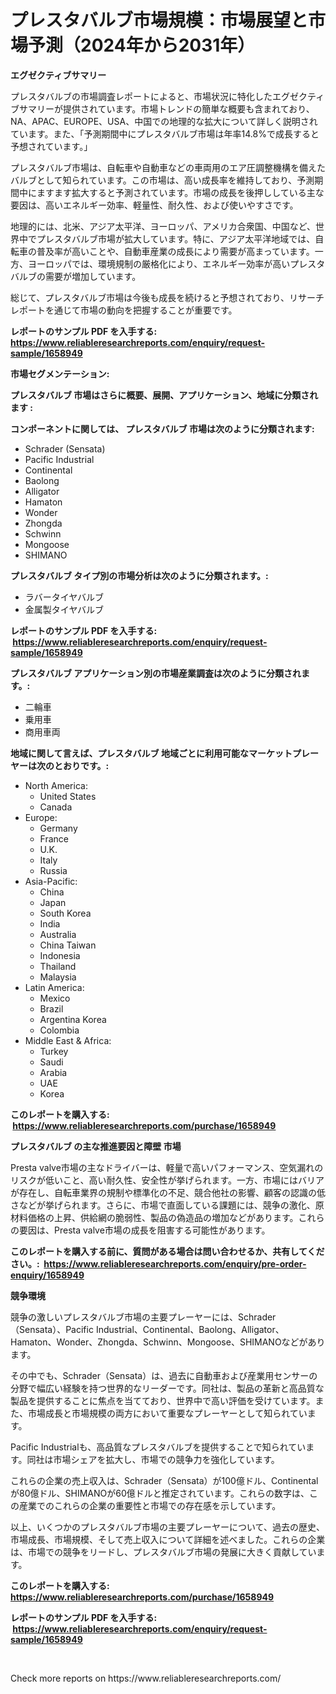 <p><h1>プレスタバルブ市場規模：市場展望と市場予測（2024年から2031年）</h1></p><p><strong>エグゼクティブサマリー</strong></p>
<p><p>プレスタバルブの市場調査レポートによると、市場状況に特化したエグゼクティブサマリーが提供されています。市場トレンドの簡単な概要も含まれており、NA、APAC、EUROPE、USA、中国での地理的な拡大について詳しく説明されています。また、「予測期間中にプレスタバルブ市場は年率14.8%で成長すると予想されています。」</p><p>プレスタバルブ市場は、自転車や自動車などの車両用のエア圧調整機構を備えたバルブとして知られています。この市場は、高い成長率を維持しており、予測期間中にますます拡大すると予測されています。市場の成長を後押ししている主な要因は、高いエネルギー効率、軽量性、耐久性、および使いやすさです。</p><p>地理的には、北米、アジア太平洋、ヨーロッパ、アメリカ合衆国、中国など、世界中でプレスタバルブ市場が拡大しています。特に、アジア太平洋地域では、自転車の普及率が高いことや、自動車産業の成長により需要が高まっています。一方、ヨーロッパでは、環境規制の厳格化により、エネルギー効率が高いプレスタバルブの需要が増加しています。</p><p>総じて、プレスタバルブ市場は今後も成長を続けると予想されており、リサーチレポートを通じて市場の動向を把握することが重要です。</p></p>
<p><strong>レポートのサンプル PDF を入手する: <a href="https://www.reliableresearchreports.com/enquiry/request-sample/1658949">https://www.reliableresearchreports.com/enquiry/request-sample/1658949</a></strong></p>
<p><strong>市場セグメンテーション:</strong></p>
<p><strong> プレスタバルブ 市場はさらに概要、展開、アプリケーション、地域に分類されます :</strong></p>
<p><strong>コンポーネントに関しては、 プレスタバルブ 市場は次のように分類されます: &nbsp;</strong></p>
<p><ul><li>Schrader (Sensata)</li><li>Pacific Industrial</li><li>Continental</li><li>Baolong</li><li>Alligator</li><li>Hamaton</li><li>Wonder</li><li>Zhongda</li><li>Schwinn</li><li>Mongoose</li><li>SHIMANO</li></ul></p>
<p><strong> プレスタバルブ タイプ別の市場分析は次のように分類されます。:</strong></p>
<p><ul><li>ラバータイヤバルブ</li><li>金属製タイヤバルブ</li></ul></p>
<p><strong>レポートのサンプル PDF を入手する: &nbsp;<a href="https://www.reliableresearchreports.com/enquiry/request-sample/1658949">https://www.reliableresearchreports.com/enquiry/request-sample/1658949</a></strong></p>
<p><strong> プレスタバルブ アプリケーション別の市場産業調査は次のように分類されます。:</strong></p>
<p><ul><li>二輪車</li><li>乗用車</li><li>商用車両</li></ul></p>
<p><strong>地域に関して言えば、プレスタバルブ 地域ごとに利用可能なマーケットプレーヤーは次のとおりです。:</strong></p>
<p><ul>
    <li>
        North America:
        <ul>
            <li>United States</li>
            <li>Canada</li>
        </ul>
    </li>
    <li>
        Europe:
        <ul>
            <li>Germany</li>
            <li>France</li>
            <li>U.K.</li>
            <li>Italy</li>
            <li>Russia</li>
        </ul>
    </li>
    <li>
        Asia-Pacific:
        <ul>
            <li>China</li>
            <li>Japan</li>
            <li>South Korea</li>
            <li>India</li>
            <li>Australia</li>
            <li>China Taiwan</li>
            <li>Indonesia</li>
            <li>Thailand</li>
            <li>Malaysia</li>
        </ul>
    </li>
    <li>
        Latin America:
        <ul>
            <li>Mexico</li>
            <li>Brazil</li>
            <li>Argentina Korea</li>
            <li>Colombia</li>
        </ul>
    </li>
    <li>
        Middle East & Africa:
        <ul>
            <li>Turkey</li>
            <li>Saudi</li>
            <li>Arabia</li>
            <li>UAE</li>
            <li>Korea</li>
        </ul>
    </li>
    </ul></p>
<p><strong>このレポートを購入する: &nbsp;<a href="https://www.reliableresearchreports.com/purchase/1658949">https://www.reliableresearchreports.com/purchase/1658949</a></strong></p>
<p><strong>プレスタバルブ の主な推進要因と障壁 市場</strong></p>
<p><p>Presta valve市場の主なドライバーは、軽量で高いパフォーマンス、空気漏れのリスクが低いこと、高い耐久性、安全性が挙げられます。一方、市場にはバリアが存在し、自転車業界の規制や標準化の不足、競合他社の影響、顧客の認識の低さなどが挙げられます。さらに、市場で直面している課題には、競争の激化、原材料価格の上昇、供給網の脆弱性、製品の偽造品の増加などがあります。これらの要因は、Presta valve市場の成長を阻害する可能性があります。</p></p>
<p><strong>このレポートを購入する前に、質問がある場合は問い合わせるか、共有してください。:&nbsp; <a href="https://www.reliableresearchreports.com/enquiry/pre-order-enquiry/1658949">https://www.reliableresearchreports.com/enquiry/pre-order-enquiry/1658949</a></strong></p>
<p><strong>競争環境</strong></p>
<p><p>競争の激しいプレスタバルブ市場の主要プレーヤーには、Schrader（Sensata）、Pacific Industrial、Continental、Baolong、Alligator、Hamaton、Wonder、Zhongda、Schwinn、Mongoose、SHIMANOなどがあります。</p><p>その中でも、Schrader（Sensata）は、過去に自動車および産業用センサーの分野で幅広い経験を持つ世界的なリーダーです。同社は、製品の革新と高品質な製品を提供することに焦点を当てており、世界中で高い評価を受けています。また、市場成長と市場規模の両方において重要なプレーヤーとして知られています。</p><p>Pacific Industrialも、高品質なプレスタバルブを提供することで知られています。同社は市場シェアを拡大し、市場での競争力を強化しています。</p><p>これらの企業の売上収入は、Schrader（Sensata）が100億ドル、Continentalが80億ドル、SHIMANOが60億ドルと推定されています。これらの数字は、この産業でのこれらの企業の重要性と市場での存在感を示しています。</p><p>以上、いくつかのプレスタバルブ市場の主要プレーヤーについて、過去の歴史、市場成長、市場規模、そして売上収入について詳細を述べました。これらの企業は、市場での競争をリードし、プレスタバルブ市場の発展に大きく貢献しています。</p></p>
<p><strong>このレポートを購入する: &nbsp; <a href="https://www.reliableresearchreports.com/purchase/1658949">https://www.reliableresearchreports.com/purchase/1658949</a></strong></p>
<p><strong>レポートのサンプル PDF を入手する: &nbsp;<a href="https://www.reliableresearchreports.com/enquiry/request-sample/1658949">https://www.reliableresearchreports.com/enquiry/request-sample/1658949</a></strong><strong></strong></p>
<p>&nbsp;</p>
<p>Check more reports on https://www.reliableresearchreports.com/</p>